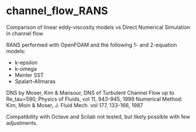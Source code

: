 # channel_flow_RANS
Comparison of linear eddy-viscosity models vs Direct Numerical Simulation in channel flow

RANS performed with OpenFOAM and the following 1- and 2-equation models:
- k-epsilon
- k-omega
- Menter SST
- Spalart-Allmaras

DNS by Moser, Kim & Mansour, DNS of Turbulent Channel Flow up to Re_tau=590, Physics of Fluids, vol 11, 943-945, 1999
Numerical Method: Kim, Moin & Moser, J. Fluid Mech. vol 177, 133-166, 1987


Compatibility with Octave and Scilab not tested, but likely possible with few adjustments.
